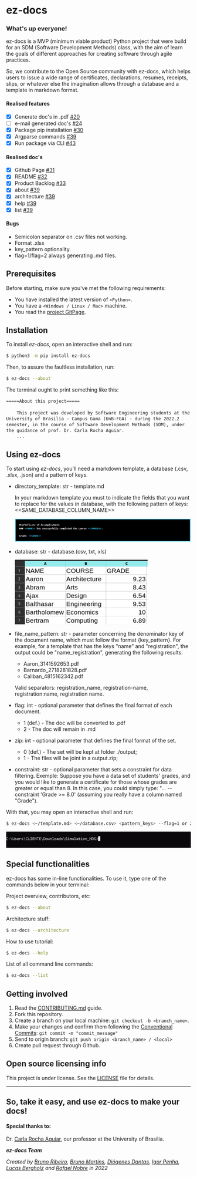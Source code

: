 # ez-docs

### What's up everyone!

ez-docs is a MVP (minimum viable product) Python project that were build for an SDM (Software Development Methods) class, with the aim of learn the goals of different approaches for creating software through agile practices.

So, we contribute to the Open Source community with ez-docs, which helps users to issue a wide range of certificates, declarations, resumes, receipts, slips, or whatever else the imagination allows through a database and a template in markdown format.

#### Realised features

- [x] Generate doc's in .pdf [#20](https://github.com/fga-eps-mds/2022-2-ez-docs/issues/20)
- [ ] e-mail generated doc's [#24](https://github.com/fga-eps-mds/2022-2-ez-docs/issues/24)
- [x] Package pip installation [#30](https://github.com/fga-eps-mds/2022-2-ez-docs/issues/30)
- [x] Argparse commands [#39](https://github.com/fga-eps-mds/2022-2-ez-docs/issues/39)
- [x] Run package via CLI [#43](https://github.com/fga-eps-mds/2022-2-ez-docs/issues/43)

#### Realised doc's

- [x] Github Page [#31](https://github.com/fga-eps-mds/2022-2-ez-docs/issues/31)
- [x] README [#32](https://github.com/fga-eps-mds/2022-2-ez-docs/issues/32)
- [x] Product Backlog [#33](https://github.com/fga-eps-mds/2022-2-ez-docs/issues/33)
- [x] about [#39](https://github.com/fga-eps-mds/2022-2-ez-docs/issues/39)
- [x] architecture [#39](https://github.com/fga-eps-mds/2022-2-ez-docs/issues/39)
- [x] help [#39](https://github.com/fga-eps-mds/2022-2-ez-docs/issues/39)
- [x] list [#39](https://github.com/fga-eps-mds/2022-2-ez-docs/issues/39)

#### Bugs

* Semicolon separator on .csv files not working.
* Format .xlsx
* key_pattern optionality.
* flag=1/flag=2 always generating .md files.

## Prerequisites

Before starting, make sure you've met the following requirements:
* You have installed the latest version of `<Python>`.
* You have a `<Windows / Linux / Mac>` machine.
* You read the [project GitPage](https://fga-eps-mds.github.io/2022-2-ez-docs/index.html).


## Installation

To install *ez-docs*, open an interactive shell and run:
```bash
$ python3 -m pip install ez-docs
```
Then, to assure the faultless installation, run:
```bash
$ ez-docs --about
```
The terminal ought to print something like this:
```
=====About this project=====

	This project was developed by Software Engineering students at the University of Brasilia - Campus Gama (UnB-FGA) - during the 2022.2 semester, in the course of Software Development Methods (SDM), under the guidance of prof. Dr. Carla Rocha Aguiar.
    ...
```

## Using ez-docs

To start using *ez-docs*, you'll need a markdown template, a database (.csv, .xlsx, .json) and a pattern of keys.

* directory_template: str - template.md
    
   In your markdown template you must to indicate the fields that you want to replace for the values in database, with the following pattern of keys:  <<SAME_DATABASE_COLUMN_NAME>> 
       

    ![Template file example](/docs/images/template.png "Template file example")

* database: str - database.(csv, txt, xls)
    
    ![Database file example](/docs/images/database.png "Database file example")

* file_name_pattern: str - parameter concerning the denominator key of the document name, which must follow the format {key_pattern}.
For example, for a template that has the keys "name" and "registration", the output could be "name_registration", generating the following results:
    - Aaron_3141592653.pdf
    - Barnardo_2718281828.pdf
    - Caliban_4815162342.pdf

    Valid separators: registration_name, registration-name, registration:name, registration name.

* flag: int - optional parameter that defines the final format of each document.
    - 1 (def.) - The doc will be converted to .pdf
    - 2 - The doc will remain in .md

* zip: int - optional parameter that defines the final format of the set.
    - 0 (def.) - The set will be kept at folder ./output;
    - 1 - The files will be joint in a output.zip;

* constraint: str - optional parameter that sets a constraint for data filtering.
    Exemple: Suppose you have a data set of students' grades, and you would like to generate a certificate for those whose grades are greater or equal than 8. In this case, you could simply type: "... --constraint 'Grade >= 8.0' (assuming you really have a column named "Grade").

With that, you may open an interactive shell and run:
```bash
$ ez-docs <~/template.md> <~/database.csv> <pattern_keys> --flag=1 or 2
```

![](/docs/images/exampleofuse.gif)

## Special functionalities

ez-docs has some in-line functionalities. To use it, type one of the commands below in your terminal:

Project overview, contributors, etc:
```bash
$ ez-docs --about
```

Architecture stuff:
```bash
$ ez-docs --architecture
```

How to use tutorial:
```bash
$ ez-docs --help
```

List of all command line commands:
```bash
$ ez-docs --list
```

## Getting involved
1. Read the [CONTRIBUTING.md](https://github.com/fga-eps-mds/2022-2-ez-docs/blob/main/docs/CONTRIBUTING.md) guide.
2. Fork this repository.
3. Create a branch on your local machine: `git checkout -b <branch_name>`.
4. Make your changes and confirm them following the [Conventional Commits](https://www.conventionalcommits.org/en/v1.0.0/): `git commit -m "commit_message"`
5. Send to origin branch: `git push origin <branch_name> / <local>`
6. Create pull request through Github.


## Open source licensing info

This project is under license. See the [LICENSE](LICENSE) file for details.

---
## So, take it easy, and use ez-docs to make your docs!

#### Special thanks to:
Dr. [Carla Rocha Aguiar](https://github.com/RochaCarla), our professor at the University of Brasília.

**_ez-docs Team_**  

*Created by [Bruno Ribeiro](https://github.com/BrunoRiibeiro), [Bruno Martins](https://github.com/gitbmvb), [Diógenes Dantas](https://github.com/diogjunior100), [Igor Penha](https://github.com/igorpenhaa), [Lucas Bergholz](https://github.com/LucasBergholz) and [Rafael Nobre](https://github.com/RafaelN0bre) in 2022*